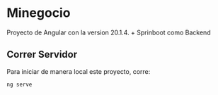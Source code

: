 # Minegocio

Proyecto de Angular con la version 20.1.4. + Sprinboot como Backend

## Correr Servidor

Para iniciar de manera local este proyecto, corre:

```bash
ng serve
```
